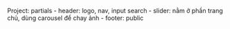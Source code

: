 Project:
    partials
        - header: logo, nav, input search
        - slider: nằm ở phần trang chủ, dùng carousel để chay ảnh
        - footer: 
    public
    